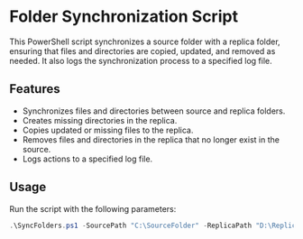 # Folder Synchronization Script

This PowerShell script synchronizes a source folder with a replica folder, ensuring that files and directories are copied, updated, and removed as needed. It also logs the synchronization process to a specified log file.

## Features

- Synchronizes files and directories between source and replica folders.
- Creates missing directories in the replica.
- Copies updated or missing files to the replica.
- Removes files and directories in the replica that no longer exist in the source.
- Logs actions to a specified log file.

## Usage

Run the script with the following parameters:

```powershell
.\SyncFolders.ps1 -SourcePath "C:\SourceFolder" -ReplicaPath "D:\ReplicaFolder" -LogFilePath "C:\sync_log.txt"
```
